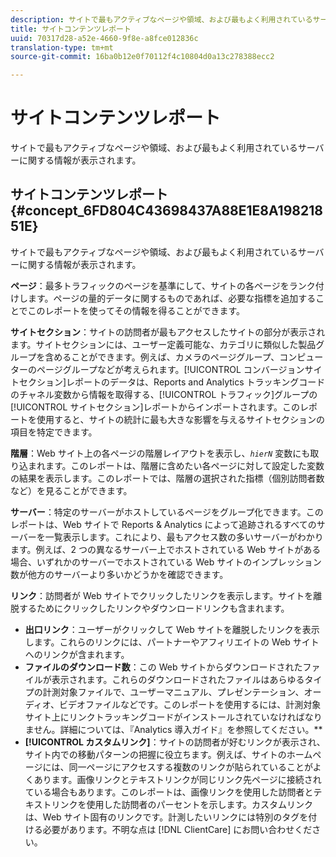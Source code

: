 ```yaml
---
description: サイトで最もアクティブなページや領域、および最もよく利用されているサーバーに関する情報が表示されます。
title: サイトコンテンツレポート
uuid: 70317d28-a52e-4660-9f8e-a8fce012836c
translation-type: tm+mt
source-git-commit: 16ba0b12e0f70112f4c10804d0a13c278388ecc2

---
```



# サイトコンテンツレポート

サイトで最もアクティブなページや領域、および最もよく利用されているサーバーに関する情報が表示されます。

## サイトコンテンツレポート {#concept_6FD804C43698437A88E1E8A19821851E}

サイトで最もアクティブなページや領域、および最もよく利用されているサーバーに関する情報が表示されます。

**ページ**：最多トラフィックのページを基準にして、サイトの各ページをランク付けします。ページの量的データに関するものであれば、必要な指標を追加することでこのレポートを使ってその情報を得ることができます。

**サイトセクション**：サイトの訪問者が最もアクセスしたサイトの部分が表示されます。サイトセクションには、ユーザー定義可能な、カテゴリに類似した製品グループを含めることができます。例えば、カメラのページグループ、コンピューターのページグループなどが考えられます。[!UICONTROL コンバージョンサイトセクション]レポートのデータは、Reports and Analytics トラッキングコードのチャネル変数から情報を取得する、[!UICONTROL トラフィック]グループの[!UICONTROL サイトセクション]レポートからインポートされます。このレポートを使用すると、サイトの統計に最も大きな影響を与えるサイトセクションの項目を特定できます。

**階層**：Web サイト上の各ページの階層レイアウトを表示し、*`hierN`* 変数にも取り込まれます。このレポートは、階層に含めたい各ページに対して設定した変数の結果を表示します。このレポートでは、階層の選択された指標（個別訪問者数など）を見ることができます。

**サーバー**：特定のサーバーがホストしているページをグループ化できます。このレポートは、Web サイトで Reports &amp; Analytics によって追跡されるすべてのサーバーを一覧表示します。これにより、最もアクセス数の多いサーバーがわかります。例えば、2 つの異なるサーバー上でホストされている Web サイトがある場合、いずれかのサーバーでホストされている Web サイトのインプレッション数が他方のサーバーより多いかどうかを確認できます。

**リンク**：訪問者が Web サイトでクリックしたリンクを表示します。サイトを離脱するためにクリックしたリンクやダウンロードリンクも含まれます。

* **出口リンク**：ユーザーがクリックして Web サイトを離脱したリンクを表示します。これらのリンクには、パートナーやアフィリエイトの Web サイトへのリンクが含まれます。
* **ファイルのダウンロード数**：この Web サイトからダウンロードされたファイルが表示されます。これらのダウンロードされたファイルはあらゆるタイプの計測対象ファイルで、ユーザーマニュアル、プレゼンテーション、オーディオ、ビデオファイルなどです。このレポートを使用するには、計測対象サイト上にリンクトラッキングコードがインストールされていなければなりません。詳細については、『Analytics 導入ガイド』を参照してください。**
* **[!UICONTROL カスタムリンク]**：サイトの訪問者が好むリンクが表示され、サイト内での移動パターンの把握に役立ちます。例えば、サイトのホームページには、同一ページにアクセスする複数のリンクが貼られていることがよくあります。画像リンクとテキストリンクが同じリンク先ページに接続されている場合もあります。このレポートは、画像リンクを使用した訪問者とテキストリンクを使用した訪問者のパーセントを示します。カスタムリンクは、Web サイト固有のリンクです。計測したいリンクには特別のタグを付ける必要があります。不明な点は [!DNL ClientCare] にお問い合わせください。

